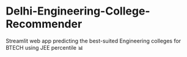 # Delhi-Engineering-College-Recommender
Streamlit web app predicting the best-suited Engineering colleges for BTECH using JEE percentile 📊
